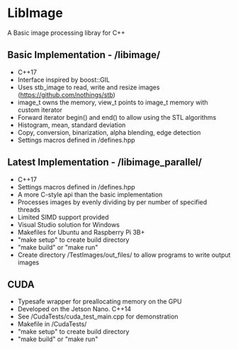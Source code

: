 # LibImage
A Basic image processing libray for C++

## Basic Implementation - /libimage/
* C++17
* Interface inspired by boost::GIL
* Uses stb_image to read, write and resize images (https://github.com/nothings/stb)
* image_t owns the memory, view_t points to image_t memory with custom iterator
* Forward iterator begin() and end() to allow using the STL algorithms
* Histogram, mean, standard deviation
* Copy, conversion, binarization, alpha blending, edge detection
* Settings macros defined in /defines.hpp

## Latest Implementation - /libimage_parallel/
* C++17
* Settings macros defined in /defines.hpp
* A more C-style api than the basic implementation
* Processes images by evenly dividing by per number of specified threads
* Limited SIMD support provided
* Visual Studio solution for Windows
* Makefiles for Ubuntu and Raspberry Pi 3B+
* "make setup" to create build directory
* "make build" or "make run"
* Create directory /TestImages/out_files/ to allow programs to write output images

## CUDA
* Typesafe wrapper for preallocating memory on the GPU
* Developed on the Jetson Nano.  C++14
* See /CudaTests/cuda_test_main.cpp for demonstration
* Makefile in /CudaTests/
* "make setup" to create build directory
* "make build" or "make run"